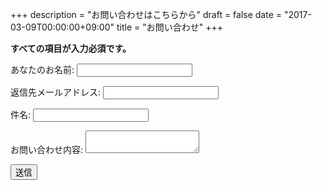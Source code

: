 +++
description = "お問い合わせはこちらから"
draft = false
date = "2017-03-09T00:00:00+09:00"
title = "お問い合わせ"
+++

<!--more-->

**すべての項目が入力必須です。**

<div class="hh-form">
  <form name="contact" netlify-honeypot="bot-field" action="../thank-you" netlify>
    <p style="display: none;">
      <label>Don’t fill this out: <input name="bot-field"></label>
    </p>
    <p>
      <label>あなたのお名前: <input type="text" name="name" required></label>
    </p>
    <p>
      <label>返信先メールアドレス: <input type="email" name="email" required></label>
    </p>
    <p>
      <label>件名: <input type="text" name="subject" required></label>
    </p>
    <p>
      <label>お問い合わせ内容: <textarea name="message" required></textarea></label>
    </p>
    <p class="hh-form__submit">
      <button type="submit">送信</button>
    </p>
  </form>
</div>
